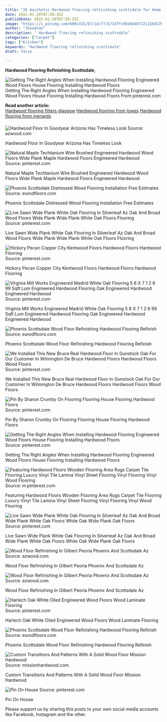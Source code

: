 ```yaml
---
title: "26 Aesthetic Hardwood flooring refinishing scottsdale for Home Decor"
date: 2022-01-20T07:50:35Z
publishDate: 2022-01-20T07:50:35Z
image: "https://i.pinimg.com/600x315/b7/1d/7f/b71d7fc9d26d4672211bb917b86f1aeb.jpg"
author: "Jhonatan"
description: " Hardwood flooring refinishing scottsdale"
categories: ["Carpet"]
tags: ["Kitchen"]
keywords: "Hardwood flooring refinishing scottsdale"
draft: false

---
```

<!-- Head tag Code -->
**Hardwood Flooring Refinishing Scottsdale**, 

![Getting The Right Angles When Installing Hardwood Flooring Engineered Wood Floors House Flooring Installing Hardwood Floors](https://i.pinimg.com/originals/8d/8c/1b/8d8c1b5c57a39a6111245ee87bb67ae8.jpg "Getting The Right Angles When Installing Hardwood Flooring Engineered Wood Floors House Flooring Installing Hardwood Floors")
Getting The Right Angles When Installing Hardwood Flooring Engineered Wood Floors House Flooring Installing Hardwood Floors From pinterest.com

**Read another article:**  
[Hardwood flooring fitters glasgow](/hardwood-flooring-fitters-glasgow/)
[Hardwood flooring from lowes](/hardwood-flooring-from-lowes/)
[Hardwood flooring from menards](/hardwood-flooring-from-menards/)




### 

 


![Hardwood Floor In Goodyear Arizona Has Timeless Look](https://www.azwood.com/img/dynamic/Allwood-Hayden-Oak.jpg "Hardwood Floor In Goodyear Arizona Has Timeless Look")
Source: azwood.com

Hardwood Floor In Goodyear Arizona Has Timeless Look  

![Natural Maple Techtanium Wire Brushed Engineered Hardwood Wood Floors Wide Plank Maple Hardwood Floors Engineered Hardwood](https://i.pinimg.com/originals/1d/5b/6d/1d5b6d25804b086667f2509830a37119.png "Natural Maple Techtanium Wire Brushed Engineered Hardwood Wood Floors Wide Plank Maple Hardwood Floors Engineered Hardwood")
Source: pinterest.com

Natural Maple Techtanium Wire Brushed Engineered Hardwood Wood Floors Wide Plank Maple Hardwood Floors Engineered Hardwood  

![Phoenix Scottsdale Distressed Wood Flooring Installation Free Estimates](https://www.eurodfloors.com/wp-content/uploads/2019/05/hardwood-flooring-repair-253x450.jpeg "Phoenix Scottsdale Distressed Wood Flooring Installation Free Estimates")
Source: eurodfloors.com

Phoenix Scottsdale Distressed Wood Flooring Installation Free Estimates  

![Live Sawn Wide Plank White Oak Flooring In Silverleaf Az Oak And Broad Wood Floors Wide Plank Wide Plank White Oak Floors Flooring](https://i.pinimg.com/originals/3c/b0/a9/3cb0a943f6a91659a893bc3a2ad64fb7.jpg "Live Sawn Wide Plank White Oak Flooring In Silverleaf Az Oak And Broad Wood Floors Wide Plank Wide Plank White Oak Floors Flooring")
Source: pinterest.com

Live Sawn Wide Plank White Oak Flooring In Silverleaf Az Oak And Broad Wood Floors Wide Plank Wide Plank White Oak Floors Flooring  

![Hickory Pecan Copper City Kentwood Floors Hardwood Floors Hardwood Flooring](https://i.pinimg.com/600x315/fc/36/3a/fc363a742eb99400ec17bf2ebb588853.jpg "Hickory Pecan Copper City Kentwood Floors Hardwood Floors Hardwood Flooring")
Source: pinterest.com

Hickory Pecan Copper City Kentwood Floors Hardwood Floors Hardwood Flooring  

![Virginia Mill Works Engineered Madrid White Oak Flooring 5 8 X 7 1 2 6 99 Sqft Lum Engineered Hardwood Flooring Oak Engineered Hardwood Engineered Hardwood](https://i.pinimg.com/474x/b9/59/aa/b959aa8d4428ec07ef6e1a54a55b2159.jpg "Virginia Mill Works Engineered Madrid White Oak Flooring 5 8 X 7 1 2 6 99 Sqft Lum Engineered Hardwood Flooring Oak Engineered Hardwood Engineered Hardwood")
Source: pinterest.com

Virginia Mill Works Engineered Madrid White Oak Flooring 5 8 X 7 1 2 6 99 Sqft Lum Engineered Hardwood Flooring Oak Engineered Hardwood Engineered Hardwood  

![Phoenix Scottsdale Wood Floor Refinishing Hardwood Flooring Refinish](https://www.eurodfloors.com/wp-content/uploads/2019/07/wood-floor-refinishing.jpg "Phoenix Scottsdale Wood Floor Refinishing Hardwood Flooring Refinish")
Source: eurodfloors.com

Phoenix Scottsdale Wood Floor Refinishing Hardwood Flooring Refinish  

![We Installed This New Bruce Real Hardwood Floor In Gunstock Oak For Our Customer In Wilmington De Bruce Hardwood Floors Hardwood Floors Wood Floors](https://i.pinimg.com/originals/9a/68/a0/9a68a0604a1e66ea1ef3bbf383615450.jpg "We Installed This New Bruce Real Hardwood Floor In Gunstock Oak For Our Customer In Wilmington De Bruce Hardwood Floors Hardwood Floors Wood Floors")
Source: pinterest.com

We Installed This New Bruce Real Hardwood Floor In Gunstock Oak For Our Customer In Wilmington De Bruce Hardwood Floors Hardwood Floors Wood Floors  

![Pin By Sharon Crumby On Flooring Flooring House Flooring Hardwood Floors](https://i.pinimg.com/originals/19/b4/e4/19b4e4cf34eaf2084ddfb2e596793d10.jpg "Pin By Sharon Crumby On Flooring Flooring House Flooring Hardwood Floors")
Source: pinterest.com

Pin By Sharon Crumby On Flooring Flooring House Flooring Hardwood Floors  

![Getting The Right Angles When Installing Hardwood Flooring Engineered Wood Floors House Flooring Installing Hardwood Floors](https://i.pinimg.com/originals/8d/8c/1b/8d8c1b5c57a39a6111245ee87bb67ae8.jpg "Getting The Right Angles When Installing Hardwood Flooring Engineered Wood Floors House Flooring Installing Hardwood Floors")
Source: pinterest.com

Getting The Right Angles When Installing Hardwood Flooring Engineered Wood Floors House Flooring Installing Hardwood Floors  

![Featuring Hardwood Floors Wooden Flooring Area Rugs Carpet Tile Flooring Luxury Vinyl Tile Lamina Vinyl Sheet Flooring Vinyl Flooring Vinyl Wood Flooring](https://i.pinimg.com/originals/4f/fa/12/4ffa120d48db274aa23be45d1740f04f.jpg "Featuring Hardwood Floors Wooden Flooring Area Rugs Carpet Tile Flooring Luxury Vinyl Tile Lamina Vinyl Sheet Flooring Vinyl Flooring Vinyl Wood Flooring")
Source: in.pinterest.com

Featuring Hardwood Floors Wooden Flooring Area Rugs Carpet Tile Flooring Luxury Vinyl Tile Lamina Vinyl Sheet Flooring Vinyl Flooring Vinyl Wood Flooring  

![Live Sawn Wide Plank White Oak Flooring In Silverleaf Az Oak And Broad Wide Plank White Oak Floors White Oak Wide Plank Oak Floors](https://i.pinimg.com/736x/76/04/a3/7604a37981f78d2d91f19230c05b8b88--plank-flooring-hardwood-floors.jpg "Live Sawn Wide Plank White Oak Flooring In Silverleaf Az Oak And Broad Wide Plank White Oak Floors White Oak Wide Plank Oak Floors")
Source: pinterest.com

Live Sawn Wide Plank White Oak Flooring In Silverleaf Az Oak And Broad Wide Plank White Oak Floors White Oak Wide Plank Oak Floors  

![Wood Floor Refinishing In Gilbert Peoria Phoenix And Scottsdale Az](https://www.azwood.com/uploaded_files/images/Pages/Wood-floor-ref2-18601.jpg?1538589959795 "Wood Floor Refinishing In Gilbert Peoria Phoenix And Scottsdale Az")
Source: azwood.com

Wood Floor Refinishing In Gilbert Peoria Phoenix And Scottsdale Az  

![Wood Floor Refinishing In Gilbert Peoria Phoenix And Scottsdale Az](https://www.azwood.com/uploaded_files/images/Pages/Wood-floor-refinishing41.jpg?1538590269282 "Wood Floor Refinishing In Gilbert Peoria Phoenix And Scottsdale Az")
Source: azwood.com

Wood Floor Refinishing In Gilbert Peoria Phoenix And Scottsdale Az  

![Harlech Oak White Oiled Engineered Wood Floors Wood Laminate Flooring](https://i.pinimg.com/originals/81/43/15/814315c4cfa375ff5d44e7880f17f91a.jpg "Harlech Oak White Oiled Engineered Wood Floors Wood Laminate Flooring")
Source: pinterest.com

Harlech Oak White Oiled Engineered Wood Floors Wood Laminate Flooring  

![Phoenix Scottsdale Wood Floor Refinishing Hardwood Flooring Refinish](https://www.eurodfloors.com/wp-content/themes/europeandesignflooring/images/bkg-featured-image.jpg "Phoenix Scottsdale Wood Floor Refinishing Hardwood Flooring Refinish")
Source: eurodfloors.com

Phoenix Scottsdale Wood Floor Refinishing Hardwood Flooring Refinish  

![Custom Transitions And Patterns With A Solid Wood Floor Mission Hardwood](https://www.missionhardwood.com/wp-content/uploads/2018/04/solid-hardwood-flooring-hallway-840x424.jpg "Custom Transitions And Patterns With A Solid Wood Floor Mission Hardwood")
Source: missionhardwood.com

Custom Transitions And Patterns With A Solid Wood Floor Mission Hardwood  

![Pin On House](https://i.pinimg.com/600x315/b7/1d/7f/b71d7fc9d26d4672211bb917b86f1aeb.jpg "Pin On House")
Source: pinterest.com

Pin On House  

Please support us by sharing this posts to your own social media accounts like Facebook, Instagram and the other.

